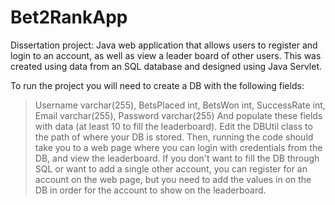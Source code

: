 # Bet2RankApp
Dissertation project: Java web application that allows users to register and login to an account, as well as view a leader board of other users. 
This was created using data from an SQL database and designed using Java Servlet. 

To run the project you will need to create a DB with the following fields:
> Username varchar(255),
> BetsPlaced int,
> BetsWon int,
> SuccessRate int,
> Email varchar(255),
> Password varchar(255)
And populate these fields with data (at least 10 to fill the leaderboard).
Edit the DBUtil class to the path of where your DB is stored.
Then, running the code should take you to a web page where you can login with credentials from the DB, and view the leaderboard.
If you don't want to fill the DB through SQL or want to add a single other account, you can register for an account on the web page, but you need to
add the values in on the DB in order for the account to show on the leaderboard.
